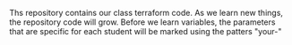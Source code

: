 Ths repository contains our class terraform code.
As we learn new things, the repository code will grow.
Before we learn variables, the parameters that are specific for each student will be marked using the patters "your-<value>"
